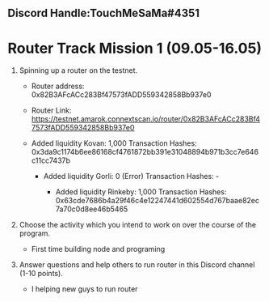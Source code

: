 ## Discord Handle:TouchMeSaMa#4351

# Router Track Mission 1 (09.05-16.05)
1) Spinning up a router on the testnet.
	- Router address: 0x82B3AFcACc283Bf47573fADD559342858Bb937e0
    - Router Link: https://testnet.amarok.connextscan.io/router/0x82B3AFcACc283Bf47573fADD559342858Bb937e0
	
    - Added liquidity Kovan: 1,000
	Transaction Hashes: 0x3da9c1174b6ee86168cf4761872bb391e31048894b971b3cc7e646c11cc7437b
	
	    - Added liquidity Gorli: 0 (Error)
		Transaction Hashes: -
		
		    - Added liquidity Rinkeby: 1,000
			Transaction Hashes: 0x63cde7686b4a29f46c4e12247441d602554d767baae82ec7a70c0d8ee46b5465
        
2) Choose the activity which you intend to work on over the course of the program.

   - First time building node and programing

3) Answer questions and help others to run router in this Discord channel (1-10 points).
   - I helping new guys to run router
    
